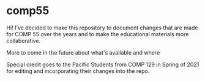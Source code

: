 # comp55
Hi!  I've decided to make this repository to document changes that are made for COMP 55 over the years and to make the educational materials more collaborative.

More to come in the future about what's available and where

Special credit goes to the Pacific Students from COMP 129 in Spring of 2021 for editing and incorporating their changes into the repo.
